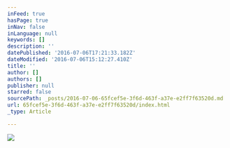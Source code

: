```yaml
---
inFeed: true
hasPage: true
inNav: false
inLanguage: null
keywords: []
description: ''
datePublished: '2016-07-06T17:21:33.182Z'
dateModified: '2016-07-06T15:12:27.410Z'
title: ''
author: []
authors: []
publisher: null
starred: false
sourcePath: _posts/2016-07-06-65fcef5e-3f6d-463f-a37e-e2ff7f63520d.md
url: 65fcef5e-3f6d-463f-a37e-e2ff7f63520d/index.html
_type: Article

---
```

![](https://the-grid-user-content.s3-us-west-2.amazonaws.com/847fec89-9e9d-4043-97d5-5af05b25a941.jpg)